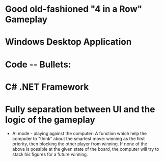 # Good old-fashioned "4 in a Row" Gameplay
# Windows Desktop Application
# Code -- Bullets:
# C# .NET Framework
# Fully separation between UI and the logic of the gameplay
* AI mode - playing against the computer: A function which help the computer to "think" about the smartest move: winning as the first priority, then blocking the other
player from winning. If none of the above is possible at the given state of the board, the computer will try to stack his figures for a future winning. 
